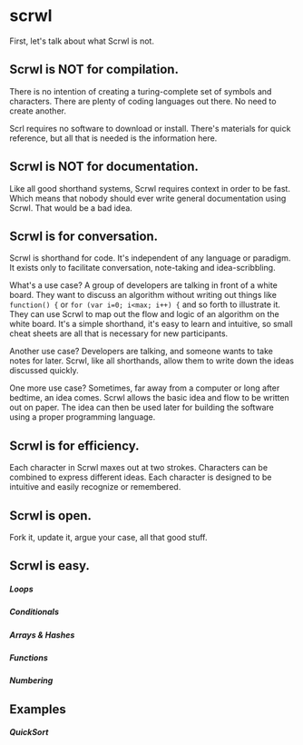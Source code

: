 scrwl
=====
First, let's talk about what Scrwl is not.

Scrwl is NOT for compilation.
-----
There is no intention of creating a turing-complete set of symbols and characters. There are plenty of coding languages out there. No need to create another.

Scrl requires no software to download or install.  There's materials for quick reference, but all that is needed is the information here.

Scrwl is NOT for documentation.
-----
Like all good shorthand systems, Scrwl requires context in order to be fast. Which means that nobody should ever write general documentation using Scrwl. That would be a bad idea.

Scrwl is for conversation.
-----
Scrwl is shorthand for code. It's independent of any language or paradigm. It exists only to facilitate conversation, note-taking and idea-scribbling.

What's a use case? A group of developers are talking in front of a white board. They want to discuss an algorithm without writing out things like `function() {` or `for (var i=0; i<max; i++) {` and so forth to illustrate it. They can use Scrwl to map out the flow and logic of an algorithm on the white board. It's a simple shorthand, it's easy to learn and intuitive, so small cheat sheets are all that is necessary for new participants.

Another use case? Developers are talking, and someone wants to take notes for later.  Scrwl, like all shorthands, allow them to write down the ideas discussed quickly.

One more use case? Sometimes, far away from a computer or long after bedtime, an idea comes.  Scrwl allows the basic idea and flow to be written out on paper.  The idea can then be used later for building the software using a proper programming language.

Scrwl is for efficiency.
----

Each character in Scrwl maxes out at two strokes. Characters can be combined to express different ideas. Each character is designed to be intuitive and easily recognize or remembered.

Scrwl is open.
----
Fork it, update it, argue your case, all that good stuff.

Scrwl is easy.
----

##### Loops
##### Conditionals
##### Arrays & Hashes
##### Functions
##### Numbering

Examples
-----

##### QuickSort
